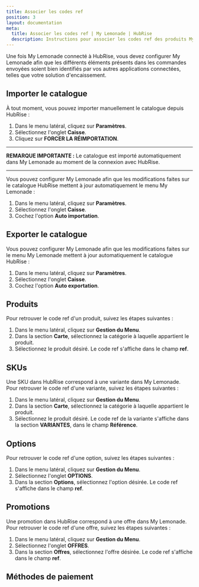 ```yaml
---
title: Associer les codes ref
position: 3
layout: documentation
meta:
  title: Associer les codes ref | My Lemonade | HubRise
  description: Instructions pour associer les codes ref des produits My Lemonade avec d'autres applications connectées à HubRise pour la synchronisation des données.
---
```


Une fois My Lemonade connecté à HubRise, vous devez configurer My Lemonade afin que les différents éléments présents dans les commandes envoyées soient bien identifiés par vos autres applications connectées, telles que votre solution d'encaissement.

## Importer le catalogue

À tout moment, vous pouvez importer manuellement le catalogue depuis HubRise :

1. Dans le menu latéral, cliquez sur **Paramètres**.
1. Sélectionnez l'onglet **Caisse**.
1. Cliquez sur **FORCER LA RÉIMPORTATION**.

---

**REMARQUE IMPORTANTE :** Le catalogue est importé automatiquement dans My Lemonade au moment de la connexion avec HubRise.

---

Vous pouvez configurer My Lemonade afin que les modifications faites sur le catalogue HubRise mettent à jour automatiquement le menu My Lemonade :

1. Dans le menu latéral, cliquez sur **Paramètres**.
1. Sélectionnez l'onglet **Caisse**.
1. Cochez l'option **Auto importation**.

## Exporter le catalogue

Vous pouvez configurer My Lemonade afin que les modifications faites sur le menu My Lemonade mettent à jour automatiquement le catalogue HubRise :

1. Dans le menu latéral, cliquez sur **Paramètres**.
1. Sélectionnez l'onglet **Caisse**.
1. Cochez l'option **Auto exportation**.

## Produits

Pour retrouver le code ref d'un produit, suivez les étapes suivantes :

1. Dans le menu latéral, cliquez sur **Gestion du Menu**.
1. Dans la section **Carte**, sélectionnez la catégorie à laquelle appartient le produit.
1. Sélectionnez le produit désiré. Le code ref s'affiche dans le champ **ref**.

## SKUs

Une SKU dans HubRise correspond à une variante dans My Lemonade. Pour retrouver le code ref d'une variante, suivez les étapes suivantes :

1. Dans le menu latéral, cliquez sur **Gestion du Menu**.
1. Dans la section **Carte**, sélectionnez la catégorie à laquelle appartient le produit.
1. Sélectionnez le produit désiré. Le code ref de la variante s'affiche dans la section **VARIANTES**, dans le champ **Référence**.

## Options

Pour retrouver le code ref d'une option, suivez les étapes suivantes :

1. Dans le menu latéral, cliquez sur **Gestion du Menu**.
1. Sélectionnez l'onglet **OPTIONS**.
1. Dans la section **Options**, sélectionnez l'option désirée. Le code ref s'affiche dans le champ **ref**.

## Promotions

Une promotion dans HubRise correspond à une offre dans My Lemonade. Pour retrouver le code ref d'une offre, suivez les étapes suivantes :

1. Dans le menu latéral, cliquez sur **Gestion du Menu**.
1. Sélectionnez l'onglet **OFFRES**.
1. Dans la section **Offres**, sélectionnez l'offre désirée. Le code ref s'affiche dans le champ **ref**.

## Méthodes de paiement
